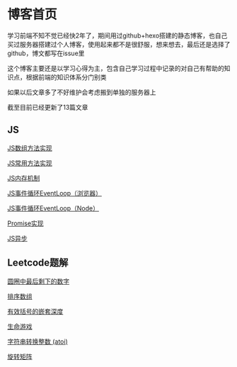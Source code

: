 # 博客首页

学习前端不知不觉已经快2年了，期间用过github+hexo搭建的静态博客，也自己买过服务器搭建过个人博客，使用起来都不是很舒服，想来想去，最后还是选择了github，博文都写在issue里

这个博客主要还是以学习心得为主，包含自己学习过程中记录的对自己有帮助的知识点，根据前端的知识体系分门别类

如果以后文章多了不好维护会考虑搬到单独的服务器上

截至目前已经更新了13篇文章

## JS

[JS数组方法实现](https://github.com/liuxiangdada/blog/issues/1)

[JS常用方法实现](https://github.com/liuxiangdada/blog/issues/2)

[JS内存机制](https://github.com/liuxiangdada/blog/issues/4)

[JS事件循环EventLoop（浏览器）](https://github.com/liuxiangdada/blog/issues/5)

[JS事件循环EventLoop（Node）](https://github.com/liuxiangdada/blog/issues/7)

[Promise实现](https://github.com/liuxiangdada/blog/issues/10)

[JS异步](https://github.com/liuxiangdada/blog/issues/13)


## Leetcode题解

[圆圈中最后剩下的数字](https://github.com/liuxiangdada/blog/issues/3)

[排序数组](https://github.com/liuxiangdada/blog/issues/6)

[有效括号的嵌套深度](https://github.com/liuxiangdada/blog/issues/8)

[生命游戏](https://github.com/liuxiangdada/blog/issues/9)

[字符串转换整数 (atoi)](https://github.com/liuxiangdada/blog/issues/11)

[旋转矩阵](https://github.com/liuxiangdada/blog/issues/12)
